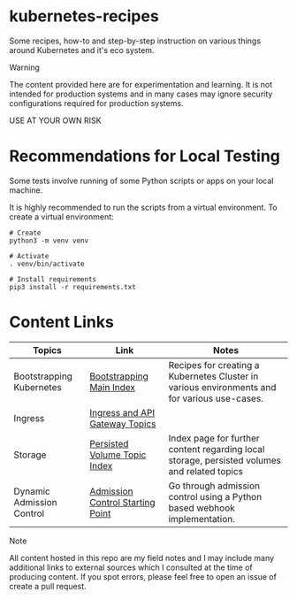 # kubernetes-recipes

Some recipes, how-to and step-by-step instruction on various things around Kubernetes and it's eco system.

> [!WARNING]
> The content provided here are for experimentation and learning. It is not intended for production systems and in many cases may ignore security configurations required for production systems.
>
> USE AT YOUR OWN RISK

# Recommendations for Local Testing

Some tests involve running of some Python scripts or apps on your local machine.

It is highly recommended to run the scripts from a virtual environment. To create a virtual environment:

```shell
# Create
python3 -m venv venv

# Activate 
. venv/bin/activate

# Install requirements
pip3 install -r requirements.txt
```

# Content Links

| Topics                | Link                                                              | Notes                                                                                        |
|-----------------------|-------------------------------------------------------------------|----------------------------------------------------------------------------------------------|
| Bootstrapping Kubernetes | [Bootstrapping Main Index](./bootstrapping/README.md) | Recipes for creating a Kubernetes Cluster in various environments and for various use-cases. |
| Ingress               | [Ingress and API Gateway Topics](/ingress/README.md) |  |
| Storage               | [Persisted Volume Topic Index](./persisted_volumes/README.md) | Index page for further content regarding local storage, persisted volumes and related topics |
| Dynamic Admission Control | [Admission Control Starting Point](./admission_webhooks/README.md) | Go through admission control using a Python based webhook implementation. |

> [!NOTE]
> All content hosted in this repo are my field notes and I may include many additional links to external sources which I consulted at the time of producing content. If you spot errors, please feel free to open an issue of create a pull request.
